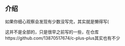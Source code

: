## 介绍

如果你细心观察会发现有少数没写完，其实就是懒得写(

这并不是全部的，只是很早之前写的一些，在仓库https://github.com/13870517674/c-plus-plus其实也有不少


